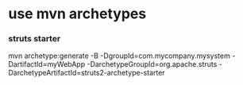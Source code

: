 # use mvn archetypes
### struts starter
mvn archetype:generate -B -DgroupId=com.mycompany.mysystem -DartifactId=myWebApp -DarchetypeGroupId=org.apache.struts -DarchetypeArtifactId=struts2-archetype-starter
